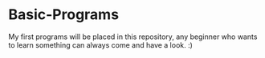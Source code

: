 # Basic-Programs
My first programs will be placed in this repository, any beginner who wants to learn something can always come and have a look. :)
